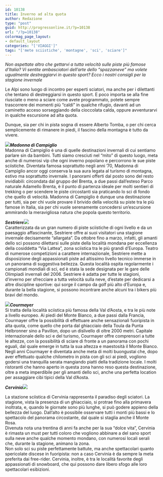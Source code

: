 ```yaml
---
id: 10138
title: Inverno ad alta quota
author: Redazione
type: "post"
guid: http://progressonline.it/?p=10138
url: "/?p=10138"
colormag_page_layout:
- default_layout
categories: "['VIAGGI']"
tags: "['mete sciistiche', 'montagne', 'sci', 'sciare']"
---
```


*Non aspettate altro che gettarvi a tutta velocità sulle piste più famose d’Italia? Vi sentite ambasciatori dell’arte dello “spazzaneve” ma volete ugualmente destreggiarvi in questo sport? Ecco i nostri consigli per la stagione invernale*

Le Alpi sono luogo di incontro per esperti sciatori, ma anche per i dilettanti che tentano di destreggiarsi in questo sport. E poco importa se alla fine riusciate o meno a sciare come avete programmato, potete sempre trascorrere dei momenti più “caldi” in qualche rifugio, davanti ad un caminetto acceso sorseggiando della cioccolata calda, oppure avventurarvi in qualche escursione ad alta quota.

Dunque, sia per chi in pista sogna di essere Alberto Tomba, o per chi cerca semplicemente di rimanere in piedi, il fascino della montagna è tutto da vivere.

***![](https://progressonline.it/wp-content/uploads/2018/11/Madonna_di_Campiglio_3-1024x768.jpg)Madonna di Campiglio***  
Madonna di Campiglio è una di quelle destinazioni invernali di cui sentiamo parlare sin da bambini. Tutti siamo cresciuti nel “mito” di questo luogo, meta anche di numerosi vip che ogni inverno popolano e percorrono le sue piste sciistiche. Diventata famosa soprattutto negli anni ’70, Madonna di Campiglio ancor oggi conserva la sua aura legata al turismo di montagna, estivo ma soprattutto invernale. I panorami offerti dal posto sono del resto invidiabili: circondata dal gruppo del Brenta, a due passi dall’esteso Parco naturale Adamello Brenta, è il punto di partenza ideale per molti sentieri di trekking o per scendere le piste circostanti sia praticando lo sci di fondo che quello di velocità. Madonna di Campiglio è dunque una destinazione per tutti, sia per chi vuole provare il brivido della velocità su piste tra le più famose in Italia, sia per chi vuole serenamente concedersi un’escursione ammirando la meravigliosa natura che popola questo territorio.

***Sestriere![](https://progressonline.it/wp-content/uploads/2018/11/sestriere-1024x641.jpg)***  
Caratterizzata da un gran numero di piste sciistiche di ogni livello e da un paesaggio affascinante, Sestriere offre ai suoi visitatori una stagione invernale decisamente “allargata”. Da ottobre fino a marzo, infatti, gli amanti dello sci possono dilettarsi sulle piste della località mondana per eccellenza della cosiddetta “Via Lattea”, zona sciistica tra le più grandi d’Europa. Teatro di numerose competizioni a carattere internazionale, Sestriere mette a disposizione degli appassionati piste ad altissimo livello tecnico immerse in un panorama di suggestiva bellezza. Questa località ospita regolarmente i campionati mondiali di sci, ed è stata la sede designata per le gare delle Olimpiadi invernali del 2006. Sestriere è adatta per tutte le stagioni, d’inverno per sfrecciare a tutta velocità sulla neve, d’estate per dedicarsi a altre discipline sportive: qui sorge il campo da golf più alto d’Europa e, durante la bella stagione, si possono incontrare anche alcuni tra i bikers più bravi del mondo.

***![](https://progressonline.it/wp-content/uploads/2018/11/1337027406_3ffab2d7b7_z.jpg)Courmayer***  
Si tratta della località sciistica più famosa della Val d’Aosta, e tra le più note a livello europeo. Ai piedi del Monte Bianco, a due passi dalla Francia, Courmayer offre la possibilità di effettuare anche sensazionali fuoripista in alta quota, come quello che porta dal ghiacciaio della Toula da Punta Helbronner sino a Pavillon, dopo un dislivello di oltre 2000 metri. Capitale internazionale dello sci e del turismo, Courmayer offre comprensori a tutte le altezze, con la possibilità di sciare di fronte a un panorama con pochi eguali, dal quale emerge in tutta la sua altezza e maestosità il Monte Bianco. Negli anni Courmayer è diventata anche meta di molti buongustai che, dopo aver effettuato qualche chilometro in pista con gli sci ai piedi, vogliono godersi una tranquilla serata mangiando piatti della tradizione locale. I molti ristoranti che hanno aperto in questa zona hanno reso questa destinazione, oltre a meta imperdibile per gli amanti dello sci, anche una perfetta location per assaggiare cibi tipici della Val d’Aosta.

***Cervinia![](https://progressonline.it/wp-content/uploads/2018/11/16820554331_817c94f954_b-300x200.jpg)***

La stazione sciistica di Cervinia rappresenta il paradiso degli sciatori. La stagione, vista la presenza di un ghiacciaio, si protrae fino alla primavera inoltrata, e, quando le giornate sono più lunghe, si può godere appieno della bellezza del luogo. Dall’alto è possibile osservare tutti i monti più bassi e lo spettacolo del panorama circostante, dal quale si staglia anche il Monte Rosa.  
Divenuta nota una trentina di anni fa anche per la sua “dolce vita”, Cervinia è rimasta un must per tutti coloro che vogliono abbinare a del sano sport sulla neve anche qualche momento mondano, con numerosi locali serali che, durante la stagione, animano la zona.  
Non solo sci su piste perfettamente battute, ma anche spettacolari quanto spericolate discese in fuoripista: non a caso Cervinia è da sempre la meta preferita dai free-rider. Cervinia, inoltre, è tra le località favorite degli appassionati di snowboard, che qui possono dare libero sfogo alle loro spettacolari esibizioni.